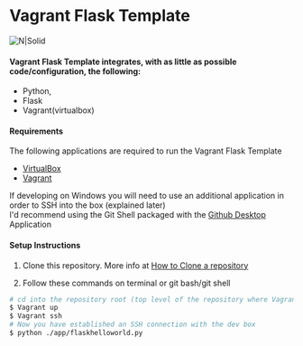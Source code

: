 # Vagrant Flask Template

![N|Solid](http://i.imgur.com/2raGNAE.gif)

#### Vagrant Flask Template integrates, with as little as possible code/configuration, the following:
  - Python, 
  - Flask
  - Vagrant(virtualbox) 

#### Requirements
The following applications are required to run the Vagrant Flask Template
* [VirtualBox](https://www.virtualbox.org/)
* [Vagrant](https://www.vagrantup.com/)

If developing on Windows you will need to use an additional application in order to SSH into the box (explained later)   
I'd recommend using the Git Shell packaged with the [Github Desktop](https://desktop.github.com/) Application

#### Setup Instructions
1) Clone this repository. More info at [How to Clone a repository](https://help.github.com/articles/cloning-a-repository/)

2) Follow these commands on terminal or git bash/git shell
```sh
# cd into the repository root (top level of the repository where Vagrantfile is)
$ Vagrant up
$ Vagrant ssh
# Now you have established an SSH connection with the dev box
$ python ./app/flaskhelloworld.py
```